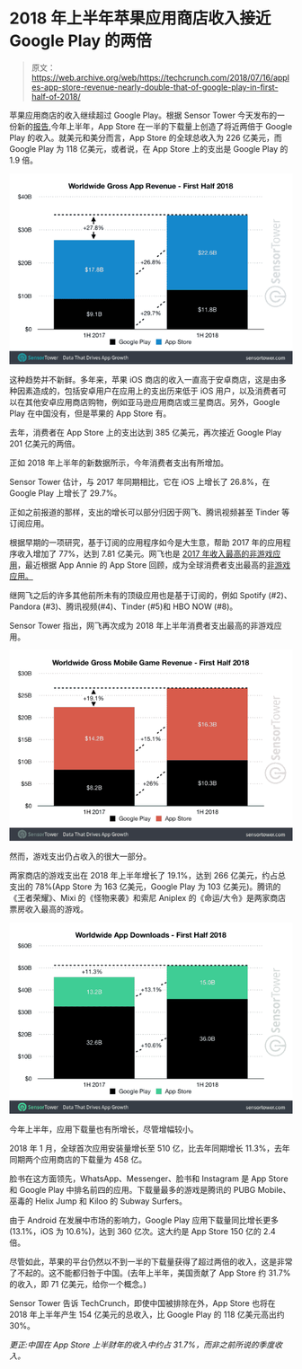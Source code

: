 # 2018 年上半年苹果应用商店收入接近 Google Play 的两倍 

> 原文：<https://web.archive.org/web/https://techcrunch.com/2018/07/16/apples-app-store-revenue-nearly-double-that-of-google-play-in-first-half-of-2018/>

苹果应用商店的收入继续超过 Google Play。根据 Sensor Tower 今天发布的一份新的[报告](https://web.archive.org/web/20221128061410/https://sensortower.com/blog/app-revenue-and-downloads-1h-2018),今年上半年，App Store 在一半的下载量上创造了将近两倍于 Google Play 的收入。就美元和美分而言，App Store 的全球总收入为 226 亿美元，而 Google Play 为 118 亿美元，或者说，在 App Store 上的支出是 Google Play 的 1.9 倍。

![](img/bed1d2282d02707508023df775173227.png)

这种趋势并不新鲜。多年来，苹果 iOS 商店的收入一直高于安卓商店，这是由多种因素造成的，包括安卓用户在应用上的支出历来低于 iOS 用户，以及消费者可以在其他安卓应用商店购物，例如亚马逊应用商店或三星商店。另外，Google Play 在中国没有，但是苹果的 App Store 有。

去年，消费者在 App Store 上的支出达到 385 亿美元，再次接近 Google Play 201 亿美元的两倍。

正如 2018 年上半年的新数据所示，今年消费者支出有所增加。

Sensor Tower 估计，与 2017 年同期相比，它在 iOS 上增长了 26.8%，在 Google Play 上增长了 29.7%。

正如之前报道的那样，支出的增长可以部分归因于网飞、腾讯视频甚至 Tinder 等订阅应用。

根据早期的一项研究，基于订阅的应用程序如今是大生意，帮助 2017 年的应用程序收入增加了 77%，达到 7.81 亿美元。网飞也是 [2017 年收入最高的非游戏应用](https://web.archive.org/web/20221128061410/https://techcrunch.com/2018/01/12/netflix-was-2017s-top-non-game-app-by-revenue/)，最近根据 App Annie 的 App Store 回顾，成为全球消费者支出最高的[非游戏应用。](https://web.archive.org/web/20221128061410/https://techcrunch.com/2018/07/02/these-are-the-top-iphone-apps-of-all-time/)

继网飞之后的许多其他前所未有的顶级应用也是基于订阅的，例如 Spotify (#2)、Pandora (#3)、腾讯视频(#4)、Tinder (#5)和 HBO NOW (#8)。

Sensor Tower 指出，网飞再次成为 2018 年上半年消费者支出最高的非游戏应用。

![](img/6296247ef24ba11082619a1628beb5ca.png)

然而，游戏支出仍占收入的很大一部分。

两家商店的游戏支出在 2018 年上半年增长了 19.1%，达到 266 亿美元，约占总支出的 78%(App Store 为 163 亿美元，Google Play 为 103 亿美元)。腾讯的《王者荣耀》、Mixi 的《怪物来袭》和索尼 Aniplex 的《命运/大令》是两家商店票房收入最高的游戏。

![](img/6fdafd1fd1836bfad3d3a1dd378e892a.png)

今年上半年，应用下载量也有所增长，尽管增幅较小。

2018 年 1 月，全球首次应用安装量增长至 510 亿，比去年同期增长 11.3%，去年同期两个应用商店的下载量为 458 亿。

脸书在这方面领先，WhatsApp、Messenger、脸书和 Instagram 是 App Store 和 Google Play 中排名前四的应用。下载量最多的游戏是腾讯的 PUBG Mobile、巫毒的 Helix Jump 和 Kiloo 的 Subway Surfers。

由于 Android 在发展中市场的影响力，Google Play 应用下载量同比增长更多(13.1%，iOS 为 10.6%)，达到 360 亿次。这大约是 App Store 150 亿的 2.4 倍。

尽管如此，苹果的平台仍然以不到一半的下载量获得了超过两倍的收入，这是非常了不起的。这不能都归咎于中国。(去年上半年，美国贡献了 App Store 约 31.7%的收入，即 71 亿美元，给你一个概念。)

Sensor Tower 告诉 TechCrunch，即使中国被排除在外，App Store 也将在 2018 年上半年产生 154 亿美元的总收入，比 Google Play 的 118 亿美元高出约 30%。

*更正:中国在 App Store 上半财年的收入中约占 31.7%，而非之前所说的季度收入。*